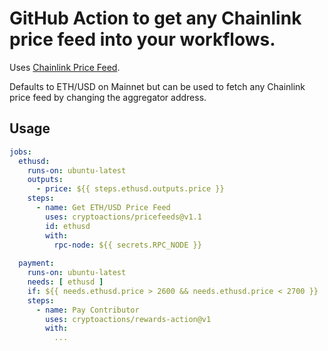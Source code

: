 # GitHub Action to get any Chainlink price feed into your workflows.

Uses [Chainlink Price Feed](https://docs.chain.link/docs/get-the-latest-price/#javascript).

Defaults to ETH/USD on Mainnet but can be used to fetch any Chainlink price feed by changing the aggregator address.

## Usage

```yaml
jobs:
  ethusd:
    runs-on: ubuntu-latest
    outputs:
      - price: ${{ steps.ethusd.outputs.price }}
    steps:
      - name: Get ETH/USD Price Feed
        uses: cryptoactions/pricefeeds@v1.1
        id: ethusd
        with:
          rpc-node: ${{ secrets.RPC_NODE }}
  
  payment:
    runs-on: ubuntu-latest
    needs: [ ethusd ]
    if: ${{ needs.ethusd.price > 2600 && needs.ethusd.price < 2700 }}
    steps:
      - name: Pay Contributor
        uses: cryptoactions/rewards-action@v1
        with:
          ...


```
